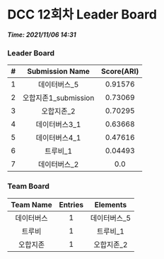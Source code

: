 # DCC 12회차 Leader Board
***Time: 2021/11/06 14:31***

### Leader Board

|#|Submission Name|Score(ARI)|
|:---:|:---:|:---:|
|1|데이터버스_5|0.91576|
|2|오합지존1_submission|0.73069|
|3|오합지존_2|0.70295|
|4|데이터버스3_1|0.63668|
|5|데이터버스4_1|0.47616|
|6|트루비_1|0.04493|
|7|데이터버스_2|0.0|

### Team Board

|Team Name|Entries|Elements|
|:---:|:---:|:---:|
|데이터버스|1|데이터버스_5|
|트루비|1|트루비_1|
|오합지존|1|오합지존_2|
